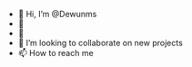 - 👋 Hi, I’m @Dewunms
- 👀
- 🌱 
- 💞️ I’m looking to collaborate on new projects
- 📫 How to reach me 

<!---
Dewunms/Dewunms is a ✨ special ✨ repository because its `README.md` (this file) appears on your GitHub profile.
You can click the Preview link to take a look at your changes.
--->
 
